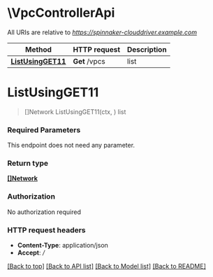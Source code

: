 # \VpcControllerApi

All URIs are relative to *https://spinnaker-clouddriver.example.com*

Method | HTTP request | Description
------------- | ------------- | -------------
[**ListUsingGET11**](VpcControllerApi.md#ListUsingGET11) | **Get** /vpcs | list


# **ListUsingGET11**
> []Network ListUsingGET11(ctx, )
list

### Required Parameters
This endpoint does not need any parameter.

### Return type

[**[]Network**](Network.md)

### Authorization

No authorization required

### HTTP request headers

 - **Content-Type**: application/json
 - **Accept**: */*

[[Back to top]](#) [[Back to API list]](../README.md#documentation-for-api-endpoints) [[Back to Model list]](../README.md#documentation-for-models) [[Back to README]](../README.md)

